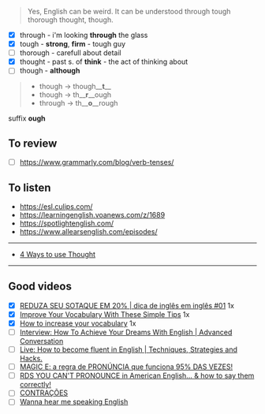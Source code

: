 > Yes, English can be weird. It can be understood through tough thorough thought, though.

- [x] through - i'm looking **through** the glass
- [x] tough - **strong**, **firm** - tough guy
- [ ] thorough - carefull about detail
- [x] thought - past s. of **think** - the act of thinking about
- [ ] though - **although**

> - though -> though__**t**__
> - though -> th__**r**__ough
> - through -> th__**o**__rough

suffix **ough**

To review
---------
- [ ] https://www.grammarly.com/blog/verb-tenses/


To listen
---------

- https://esl.culips.com/
- https://learningenglish.voanews.com/z/1689
- https://spotlightenglish.com/
- https://www.allearsenglish.com/episodes/

----

- [4 Ways to use Thought](https://www.ecenglish.com/learnenglish/lessons/4-ways-use-though)

----

Good videos
-----------

- [x] [REDUZA SEU SOTAQUE EM 20% | dica de inglês em inglês #01](https://www.youtube.com/watch?v=0Yr8xnNXvEA) 1x
- [x] [Improve Your Vocabulary With These Simple Tips](https://www.youtube.com/watch?v=RE8Q1rIvQ7o) 1x
- [x] [How to increase your vocabulary](https://www.youtube.com/watch?v=53SIKuCuHv0) 1x
- [ ] [Interview: How To Achieve Your Dreams With English | Advanced Conversation](https://www.youtube.com/watch?v=XrR5L7wieWk)
- [ ] [Live: How to become fluent in English | Techniques, Strategies and Hacks.](https://www.youtube.com/watch?v=muaewByKIcM)
- [ ] [MAGIC E: a regra de PRONÚNCIA que funciona 95% DAS VEZES!](https://www.youtube.com/watch?v=5gkZWcp_a08)
- [ ] [RDS YOU CAN'T PRONOUNCE in American English... & how to say them correctly!](https://www.youtube.com/watch?v=B9a_6diguCs)
- [ ] [CONTRAÇÕES](https://www.youtube.com/watch?v=q-fjnYTasdE&list=PLFJshFlF-r5kRbShnfZoQYGRqmmL1fpAR&index=1)
- [ ] [Wanna hear me speaking English](https://www.youtube.com/watch?v=pyBa0c7I9CE)

